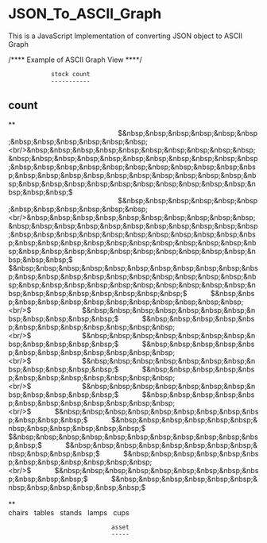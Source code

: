 # JSON_To_ASCII_Graph
This is a JavaScript Implementation of converting JSON object to ASCII Graph

/**** Example of ASCII Graph View ****/

                stock count
                -----------
count
-----
** &nbsp;&nbsp;&nbsp;&nbsp;&nbsp;&nbsp;&nbsp;&nbsp;&nbsp;&nbsp;&nbsp;&nbsp;&nbsp;&nbsp;&nbsp;&nbsp;&nbsp;&nbsp;&nbsp;&nbsp;&nbsp;&nbsp;&nbsp;&nbsp;&nbsp;&nbsp;&nbsp;&nbsp;&nbsp;&nbsp;&nbsp;&nbsp;&nbsp;&nbsp;&nbsp;&nbsp;&nbsp;&nbsp;&nbsp;&nbsp;&nbsp;&nbsp;&nbsp;&nbsp;&nbsp;&nbsp;&nbsp;&nbsp;&nbsp;&nbsp;&nbsp;&nbsp;&nbsp;&nbsp;&nbsp;&nbsp;$&nbsp;&nbsp;&nbsp;&nbsp;&nbsp;&nbsp;&nbsp;&nbsp;&nbsp;&nbsp;&nbsp;&nbsp;<br/>&nbsp;&nbsp;&nbsp;&nbsp;&nbsp;&nbsp;&nbsp;&nbsp;&nbsp;&nbsp;&nbsp;&nbsp;&nbsp;&nbsp;&nbsp;&nbsp;&nbsp;&nbsp;&nbsp;&nbsp;&nbsp;&nbsp;&nbsp;&nbsp;&nbsp;&nbsp;&nbsp;&nbsp;&nbsp;&nbsp;&nbsp;&nbsp;&nbsp;&nbsp;&nbsp;&nbsp;&nbsp;&nbsp;&nbsp;&nbsp;&nbsp;&nbsp;&nbsp;&nbsp;&nbsp;&nbsp;&nbsp;&nbsp;&nbsp;&nbsp;&nbsp;&nbsp;&nbsp;&nbsp;&nbsp;&nbsp;$&nbsp;&nbsp;&nbsp;&nbsp;&nbsp;&nbsp;&nbsp;&nbsp;&nbsp;&nbsp;&nbsp;&nbsp;<br/>&nbsp;&nbsp;&nbsp;&nbsp;&nbsp;&nbsp;&nbsp;&nbsp;&nbsp;&nbsp;&nbsp;&nbsp;&nbsp;&nbsp;&nbsp;&nbsp;&nbsp;&nbsp;&nbsp;&nbsp;&nbsp;&nbsp;&nbsp;&nbsp;&nbsp;&nbsp;&nbsp;&nbsp;&nbsp;&nbsp;&nbsp;&nbsp;&nbsp;&nbsp;&nbsp;&nbsp;&nbsp;&nbsp;&nbsp;&nbsp;&nbsp;&nbsp;&nbsp;&nbsp;&nbsp;&nbsp;&nbsp;&nbsp;&nbsp;&nbsp;&nbsp;&nbsp;&nbsp;&nbsp;&nbsp;&nbsp;$&nbsp;&nbsp;&nbsp;&nbsp;&nbsp;&nbsp;&nbsp;&nbsp;&nbsp;&nbsp;&nbsp;&nbsp;<br/>&nbsp;&nbsp;&nbsp;&nbsp;&nbsp;&nbsp;&nbsp;&nbsp;&nbsp;&nbsp;&nbsp;&nbsp;&nbsp;&nbsp;&nbsp;&nbsp;&nbsp;&nbsp;&nbsp;&nbsp;&nbsp;&nbsp;&nbsp;&nbsp;&nbsp;&nbsp;&nbsp;&nbsp;&nbsp;&nbsp;&nbsp;&nbsp;&nbsp;&nbsp;&nbsp;&nbsp;&nbsp;&nbsp;&nbsp;&nbsp;&nbsp;&nbsp;&nbsp;&nbsp;&nbsp;&nbsp;&nbsp;&nbsp;&nbsp;&nbsp;&nbsp;&nbsp;&nbsp;&nbsp;&nbsp;&nbsp;$&nbsp;&nbsp;&nbsp;&nbsp;&nbsp;&nbsp;&nbsp;&nbsp;&nbsp;&nbsp;&nbsp;&nbsp;<br/>$&nbsp;&nbsp;&nbsp;&nbsp;&nbsp;&nbsp;&nbsp;&nbsp;&nbsp;&nbsp;&nbsp;&nbsp;&nbsp;&nbsp;&nbsp;&nbsp;&nbsp;&nbsp;&nbsp;&nbsp;&nbsp;&nbsp;&nbsp;&nbsp;&nbsp;&nbsp;&nbsp;&nbsp;&nbsp;&nbsp;&nbsp;&nbsp;&nbsp;&nbsp;&nbsp;&nbsp;&nbsp;&nbsp;&nbsp;&nbsp;$&nbsp;&nbsp;&nbsp;&nbsp;&nbsp;&nbsp;&nbsp;&nbsp;&nbsp;&nbsp;&nbsp;&nbsp;$&nbsp;&nbsp;&nbsp;&nbsp;&nbsp;&nbsp;&nbsp;&nbsp;&nbsp;&nbsp;&nbsp;&nbsp;<br/>$&nbsp;&nbsp;&nbsp;&nbsp;&nbsp;&nbsp;&nbsp;&nbsp;&nbsp;&nbsp;&nbsp;&nbsp;&nbsp;&nbsp;&nbsp;&nbsp;&nbsp;&nbsp;&nbsp;&nbsp;&nbsp;&nbsp;&nbsp;&nbsp;&nbsp;&nbsp;$&nbsp;&nbsp;&nbsp;&nbsp;&nbsp;&nbsp;&nbsp;&nbsp;&nbsp;&nbsp;&nbsp;&nbsp;$&nbsp;&nbsp;&nbsp;&nbsp;&nbsp;&nbsp;&nbsp;&nbsp;&nbsp;&nbsp;&nbsp;&nbsp;$&nbsp;&nbsp;&nbsp;&nbsp;&nbsp;&nbsp;&nbsp;&nbsp;&nbsp;&nbsp;&nbsp;&nbsp;<br/>$&nbsp;&nbsp;&nbsp;&nbsp;&nbsp;&nbsp;&nbsp;&nbsp;&nbsp;&nbsp;&nbsp;&nbsp;&nbsp;&nbsp;&nbsp;&nbsp;&nbsp;&nbsp;&nbsp;&nbsp;&nbsp;&nbsp;&nbsp;&nbsp;&nbsp;&nbsp;$&nbsp;&nbsp;&nbsp;&nbsp;&nbsp;&nbsp;&nbsp;&nbsp;&nbsp;&nbsp;&nbsp;&nbsp;$&nbsp;&nbsp;&nbsp;&nbsp;&nbsp;&nbsp;&nbsp;&nbsp;&nbsp;&nbsp;&nbsp;&nbsp;$&nbsp;&nbsp;&nbsp;&nbsp;&nbsp;&nbsp;&nbsp;&nbsp;&nbsp;&nbsp;&nbsp;&nbsp;<br/>$&nbsp;&nbsp;&nbsp;&nbsp;&nbsp;&nbsp;&nbsp;&nbsp;&nbsp;&nbsp;&nbsp;&nbsp;&nbsp;&nbsp;&nbsp;&nbsp;&nbsp;&nbsp;&nbsp;&nbsp;&nbsp;&nbsp;&nbsp;&nbsp;&nbsp;&nbsp;$&nbsp;&nbsp;&nbsp;&nbsp;&nbsp;&nbsp;&nbsp;&nbsp;&nbsp;&nbsp;&nbsp;&nbsp;$&nbsp;&nbsp;&nbsp;&nbsp;&nbsp;&nbsp;&nbsp;&nbsp;&nbsp;&nbsp;&nbsp;&nbsp;$&nbsp;&nbsp;&nbsp;&nbsp;&nbsp;&nbsp;&nbsp;&nbsp;&nbsp;&nbsp;&nbsp;&nbsp;<br/>$&nbsp;&nbsp;&nbsp;&nbsp;&nbsp;&nbsp;&nbsp;&nbsp;&nbsp;&nbsp;&nbsp;&nbsp;&nbsp;&nbsp;&nbsp;&nbsp;&nbsp;&nbsp;&nbsp;&nbsp;&nbsp;&nbsp;&nbsp;&nbsp;&nbsp;&nbsp;$&nbsp;&nbsp;&nbsp;&nbsp;&nbsp;&nbsp;&nbsp;&nbsp;&nbsp;&nbsp;&nbsp;&nbsp;$&nbsp;&nbsp;&nbsp;&nbsp;&nbsp;&nbsp;&nbsp;&nbsp;&nbsp;&nbsp;&nbsp;&nbsp;$&nbsp;&nbsp;&nbsp;&nbsp;&nbsp;&nbsp;&nbsp;&nbsp;&nbsp;&nbsp;&nbsp;&nbsp;<br/>$&nbsp;&nbsp;&nbsp;&nbsp;&nbsp;&nbsp;&nbsp;&nbsp;&nbsp;&nbsp;&nbsp;&nbsp;$&nbsp;&nbsp;&nbsp;&nbsp;&nbsp;&nbsp;&nbsp;&nbsp;&nbsp;&nbsp;&nbsp;&nbsp;$&nbsp;&nbsp;&nbsp;&nbsp;&nbsp;&nbsp;&nbsp;&nbsp;&nbsp;&nbsp;&nbsp;&nbsp;$&nbsp;&nbsp;&nbsp;&nbsp;&nbsp;&nbsp;&nbsp;&nbsp;&nbsp;&nbsp;&nbsp;&nbsp;$&nbsp;&nbsp;&nbsp;&nbsp;&nbsp;&nbsp;&nbsp;&nbsp;&nbsp;&nbsp;&nbsp;&nbsp;<br/>$&nbsp;&nbsp;&nbsp;&nbsp;&nbsp;&nbsp;&nbsp;&nbsp;&nbsp;&nbsp;&nbsp;&nbsp;$&nbsp;&nbsp;&nbsp;&nbsp;&nbsp;&nbsp;&nbsp;&nbsp;&nbsp;&nbsp;&nbsp;&nbsp;$&nbsp;&nbsp;&nbsp;&nbsp;&nbsp;&nbsp;&nbsp;&nbsp;&nbsp;&nbsp;&nbsp;&nbsp;$&nbsp;&nbsp;&nbsp;&nbsp;&nbsp;&nbsp;&nbsp;&nbsp;&nbsp;&nbsp;&nbsp;&nbsp;$&nbsp;&nbsp;&nbsp;&nbsp;&nbsp;&nbsp;&nbsp;&nbsp;&nbsp;&nbsp;&nbsp;&nbsp;<br/>$&nbsp;&nbsp;&nbsp;&nbsp;&nbsp;&nbsp;&nbsp;&nbsp;&nbsp;&nbsp;&nbsp;&nbsp;$&nbsp;&nbsp;&nbsp;&nbsp;&nbsp;&nbsp;&nbsp;&nbsp;&nbsp;&nbsp;&nbsp;&nbsp;$&nbsp;&nbsp;&nbsp;&nbsp;&nbsp;&nbsp;&nbsp;&nbsp;&nbsp;&nbsp;&nbsp;&nbsp;$&nbsp;&nbsp;&nbsp;&nbsp;&nbsp;&nbsp;&nbsp;&nbsp;&nbsp;&nbsp;&nbsp;&nbsp;$&nbsp;&nbsp;&nbsp;&nbsp;&nbsp;&nbsp;&nbsp;&nbsp;&nbsp;&nbsp;&nbsp;&nbsp;<br/><br/>**<br/>chairs&nbsp;&nbsp;&nbsp;tables&nbsp;&nbsp;&nbsp;stands&nbsp;&nbsp;&nbsp;lamps&nbsp;&nbsp;&nbsp;cups&nbsp;&nbsp;&nbsp;

                                 asset
                                 -----

